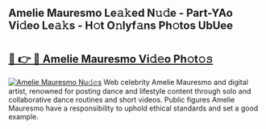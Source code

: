## Amelie Mauresmo Le𝚊𝚔ed N𝚞𝚍e - Part-YAo Vi𝚍eo Le𝚊𝚔s - H𝚘t O𝚗lyf𝚊ns Ph𝚘tos UbUee

# <h2><a href="http://hf34xd.feru.top/?c=Amelie+Mauresmo">🔗 👉 🔴 Amelie Mauresmo Vi𝚍𝚎o Ph𝚘t𝚘𝚜</a></h2>

[![Amelie Mauresmo Nu𝚍𝚎s](https://i.imgur.com/0TWrTi3.gif)](http://hf34xd.feru.top/?c=Amelie+Mauresmo)
Web celebrity Amelie Mauresmo and digital artist, renowned for posting dance and lifestyle content through solo and collaborative dance routines and short videos. Public figures Amelie Mauresmo have a responsibility to uphold ethical standards and set a good example. 
